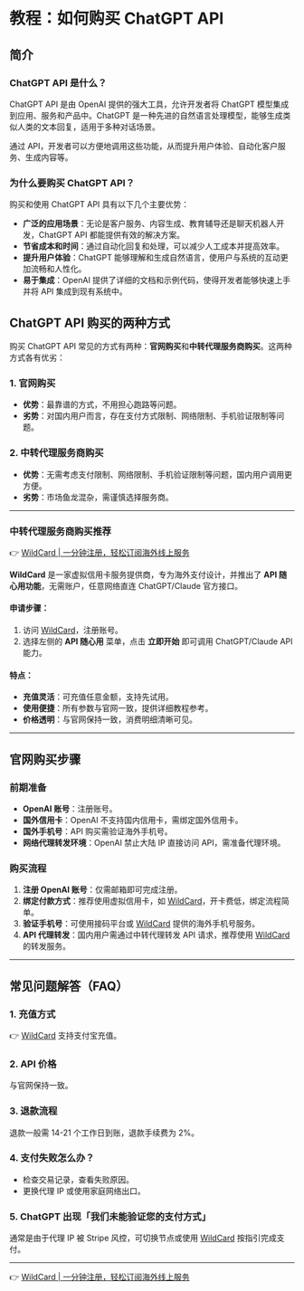 # 教程：如何购买 ChatGPT API

## 简介

### ChatGPT API 是什么？

ChatGPT API 是由 OpenAI 提供的强大工具，允许开发者将 ChatGPT 模型集成到应用、服务和产品中。ChatGPT 是一种先进的自然语言处理模型，能够生成类似人类的文本回复，适用于多种对话场景。

通过 API，开发者可以方便地调用这些功能，从而提升用户体验、自动化客户服务、生成内容等。

### 为什么要购买 ChatGPT API？

购买和使用 ChatGPT API 具有以下几个主要优势：

- **广泛的应用场景**：无论是客户服务、内容生成、教育辅导还是聊天机器人开发，ChatGPT API 都能提供有效的解决方案。
- **节省成本和时间**：通过自动化回复和处理，可以减少人工成本并提高效率。
- **提升用户体验**：ChatGPT 能够理解和生成自然语言，使用户与系统的互动更加流畅和人性化。
- **易于集成**：OpenAI 提供了详细的文档和示例代码，使得开发者能够快速上手并将 API 集成到现有系统中。

## ChatGPT API 购买的两种方式

购买 ChatGPT API 常见的方式有两种：**官网购买**和**中转代理服务商购买**。这两种方式各有优劣：

### 1. 官网购买

- **优势**：最靠谱的方式，不用担心跑路等问题。
- **劣势**：对国内用户而言，存在支付方式限制、网络限制、手机验证限制等问题。

### 2. 中转代理服务商购买

- **优势**：无需考虑支付限制、网络限制、手机验证限制等问题，国内用户调用更方便。
- **劣势**：市场鱼龙混杂，需谨慎选择服务商。

---

### 中转代理服务商购买推荐

👉 [WildCard | 一分钟注册，轻松订阅海外线上服务](https://bbtdd.com/WildCard)

**WildCard** 是一家虚拟信用卡服务提供商，专为海外支付设计，并推出了 **API 随心用功能**，无需账户，任意网络直连 ChatGPT/Claude 官方接口。

#### 申请步骤：

1. 访问 [WildCard](https://bbtdd.com/WildCard)，注册账号。
2. 选择左侧的 **API 随心用** 菜单，点击 **立即开始** 即可调用 ChatGPT/Claude API 能力。

#### 特点：

- **充值灵活**：可充值任意金额，支持先试用。
- **使用便捷**：所有参数与官网一致，提供详细教程参考。
- **价格透明**：与官网保持一致，消费明细清晰可见。

---

## 官网购买步骤

### 前期准备

- **OpenAI 账号**：注册账号。
- **国外信用卡**：OpenAI 不支持国内信用卡，需绑定国外信用卡。
- **国外手机号**：API 购买需验证海外手机号。
- **网络代理转发环境**：OpenAI 禁止大陆 IP 直接访问 API，需准备代理环境。

### 购买流程

1. **注册 OpenAI 账号**：仅需邮箱即可完成注册。
2. **绑定付款方式**：推荐使用虚拟信用卡，如 [WildCard](https://bbtdd.com/WildCard)，开卡费低，绑定流程简单。
3. **验证手机号**：可使用接码平台或 [WildCard](https://bbtdd.com/WildCard) 提供的海外手机号服务。
4. **API 代理转发**：国内用户需通过中转代理转发 API 请求，推荐使用 [WildCard](https://bbtdd.com/WildCard) 的转发服务。

---

## 常见问题解答（FAQ）

### 1. 充值方式

👉 [WildCard](https://bbtdd.com/WildCard) 支持支付宝充值。

### 2. API 价格

与官网保持一致。

### 3. 退款流程

退款一般需 14-21 个工作日到账，退款手续费为 2%。

### 4. 支付失败怎么办？

- 检查交易记录，查看失败原因。
- 更换代理 IP 或使用家庭网络出口。

### 5. ChatGPT 出现「我们未能验证您的支付方式」

通常是由于代理 IP 被 Stripe 风控，可切换节点或使用 [WildCard](https://bbtdd.com/WildCard) 按指引完成支付。

---

👉 [WildCard | 一分钟注册，轻松订阅海外线上服务](https://bbtdd.com/WildCard)